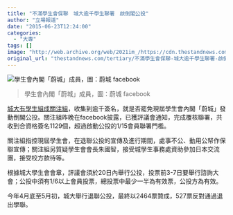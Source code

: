 ```yaml
---
title: "不滿學生會保聯　城大逾千學生聯署　啟倒閣公投"
author: "立場報道"
date: "2015-06-23T12:24:00"
categories:
  - "大專"
tags: []
image: "http://web.archive.org/web/2021im_/https://cdn.thestandnews.com/media/photos/cache/10349209_407168882769346_3521134960683744112_n_twHoM_1200x0.jpg"
original_url: "thestandnews.com/tertiary/不滿學生會保聯-城大逾千學生聯署-啟倒閣公投"
---
```

![學生會內閣「蔚城」成員，圖：蔚城 facebook](http://web.archive.org/web/2021im_/https://cdn.thestandnews.com/media/photos/cache/10349209_407168882769346_3521134960683744112_n_twHoM_1200x0.jpg)

> 學生會內閣「蔚城」成員，圖：蔚城 facebook

[城大有學生組成關注組](http://web.archive.org/web/20210629024116/https://www.facebook.com/cityusuimpeach?fref=photo)，收集到逾千簽名，就是否罷免現屆學生會內閣「蔚城」發動倒閣公投。關注組昨晚在facebook披露，已獲評議會通知，完成覆核聯署，共收到合資格簽名1129個，超過啟動公投的1/15會員聯署門檻。

關注組指控現屆學生會，在退聯公投的宣傳及進行期間，處事不公、動用公帑作保聯宣傳；關注組另質疑學生會會長朱國智，接受城學生事務處資助參加日本交流團，接受校方款待等。

根據城大學生會會章，評議會須於20日內舉行公投，投票前3-7日要舉行諮詢大會；公投中須有1/6以上會員投票，總投票中最少一半為有效票，公投方為有效。

今年4月底至5月初，城大舉行退聯公投，最終以2464票贊成，527票反對通過退出學聯。